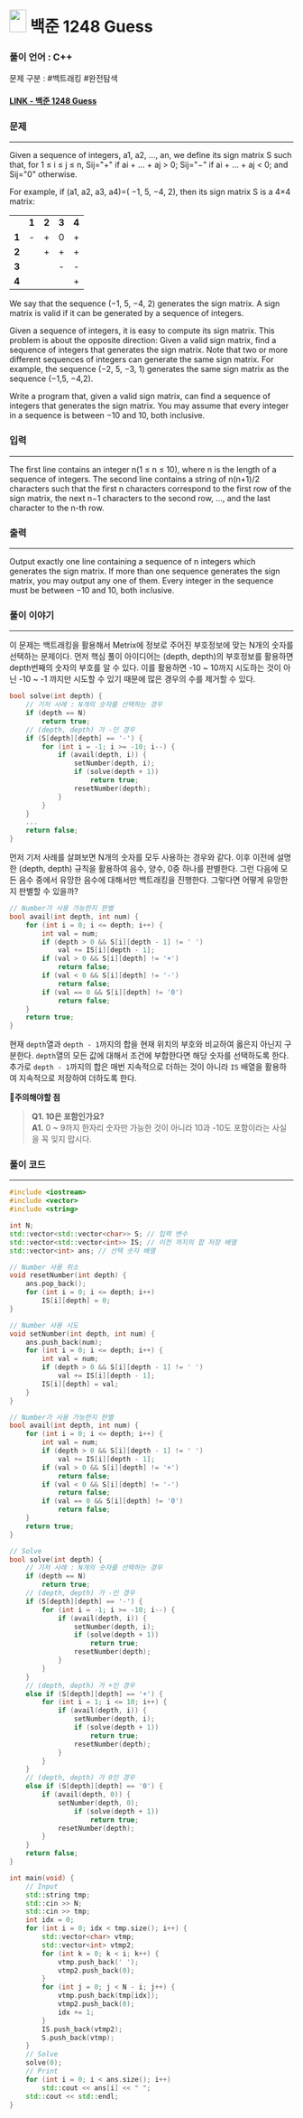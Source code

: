 
# <img src="https://d2gd6pc034wcta.cloudfront.net/tier/13.svg" width="30" height="40"> 백준 1248 Guess

### 풀이 언어 : C++

문제 구분 : #백트래킹 #완전탐색
#### [LINK - 백준 1248 Guess](https://www.acmicpc.net/problem/1248)

### 문제
<hr>


Given a sequence of integers, a1, a2, …, an, we define its sign matrix S such that, for 1 ≤ i ≤ j ≤ n, Sij="+" if ai + … + aj > 0; Sij="−" if ai + … + aj < 0; and Sij="0" otherwise. 

For example, if (a1, a2, a3, a4)=( −1, 5, −4, 2), then its sign matrix S is a 4×4 matrix: 

||||||
|-|-|-|-|-|
| |**1**|**2**|**3**|**4**|
|**1**|-|+|0|+|
|**2**| |+|+|+|
|**3**| | |-|-|
|**4**| | | |+|

We say that the sequence (−1, 5, −4, 2) generates the sign matrix. A sign matrix is valid if it can be generated by a sequence of integers. 

Given a sequence of integers, it is easy to compute its sign matrix. This problem is about the opposite direction: Given a valid sign matrix, find a sequence of integers that generates the sign matrix. Note that two or more different sequences of integers can generate the same sign matrix. For example, the sequence (−2, 5, −3, 1) generates the same sign matrix as the sequence (−1,5, −4,2). 

Write a program that, given a valid sign matrix, can find a sequence of integers that generates the sign matrix. You may assume that every integer in a sequence is between −10 and 10, both inclusive.

### 입력
<hr>

The first line contains an integer n(1 ≤ n ≤ 10), where n is the length of a sequence of integers. The second line contains a string of n(n+1)/2 characters such that the first n characters correspond to the first row of the sign matrix, the next n−1 characters  to the second row, ..., and the last character to the n-th row. 
### 출력
<hr>

Output exactly one line containing a sequence of n integers which generates the sign matrix. If more than one sequence generates the sign matrix, you may output any one of them. Every integer in the sequence must be between −10 and 10, both inclusive.
### 풀이 이야기
<hr>

이 문제는 백트래킹을 활용해서 Metrix에 정보로 주어진 부호정보에 맞는 N개의 숫자를 선택하는 문제이다. 먼저 핵심 풀이 아이디어는 (depth, depth)의 부호정보를 활용하면 depth번째의 숫자의 부호를 알 수 있다. 이를 활용하면 -10 ~ 10까지 시도하는 것이 아닌 -10 ~ -1 까지만 시도할 수 있기 때문에 많은 경우의 수를 제거할 수 있다.
```c++
bool solve(int depth) {
    // 기저 사례 : N개의 숫자를 선택하는 경우
    if (depth == N)
        return true;
    // (depth, depth) 가 -인 경우
    if (S[depth][depth] == '-') {
        for (int i = -1; i >= -10; i--) {
            if (avail(depth, i)) {
                setNumber(depth, i);
                if (solve(depth + 1))
                    return true;
                resetNumber(depth);
            }
        }
    }
    ...
    return false;
}
```
먼저 기저 사례를 살펴보면 N개의 숫자를 모두 사용하는 경우와 같다. 이후 이전에 설명한 (depth, depth) 규칙을 활용하여 음수, 양수, 0중 하나를 판별한다. 그런 다음에 모든 음수 중에서 유망한 음수에 대해서만 백트래킹을 진행한다. 그렇다면 어떻게 유망한지 판별할 수 있을까?
```c++
// Number가 사용 가능한지 판별
bool avail(int depth, int num) {
    for (int i = 0; i <= depth; i++) {
        int val = num;
        if (depth > 0 && S[i][depth - 1] != ' ')
            val += IS[i][depth - 1];
        if (val > 0 && S[i][depth] != '+')
            return false;
        if (val < 0 && S[i][depth] != '-')
            return false;
        if (val == 0 && S[i][depth] != '0')
            return false;
    }
    return true;
}
```
현재 `depth`열과 `depth - 1`까지의 합을 현재 위치의 부호와 비교하여 옳은지 아닌지 구분한다. `depth`열의 모든 값에 대해서 조건에 부합한다면 해당 숫자를 선택하도록 한다. 추가로 `depth - 1`까지의 합은 매번 지속적으로 더하는 것이 아니라 `IS` 배열을 활용하여 지속적으로 저장하여 더하도록 한다.

🚨**주의해야할 점**
>**Q1. 10은 포함인가요?**  
>**A1.** 0 ~ 9까지 한자리 숫자만 가능한 것이 아니라 10과 -10도 포함이라는 사실을 꼭 잊지 맙시다.


### 풀이 코드
<hr>

``` c++
#include <iostream>
#include <vector>
#include <string>

int N;
std::vector<std::vector<char>> S; // 입력 변수
std::vector<std::vector<int>> IS; // 이전 까지의 합 저장 배열
std::vector<int> ans; // 선택 숫자 배열

// Number 사용 취소
void resetNumber(int depth) {
    ans.pop_back();
    for (int i = 0; i <= depth; i++)
        IS[i][depth] = 0;
}

// Number 사용 시도
void setNumber(int depth, int num) {
    ans.push_back(num);
    for (int i = 0; i <= depth; i++) {
        int val = num;
        if (depth > 0 && S[i][depth - 1] != ' ')
            val += IS[i][depth - 1];
        IS[i][depth] = val;
    }
}

// Number가 사용 가능한지 판별
bool avail(int depth, int num) {
    for (int i = 0; i <= depth; i++) {
        int val = num;
        if (depth > 0 && S[i][depth - 1] != ' ')
            val += IS[i][depth - 1];
        if (val > 0 && S[i][depth] != '+')
            return false;
        if (val < 0 && S[i][depth] != '-')
            return false;
        if (val == 0 && S[i][depth] != '0')
            return false;
    }
    return true;
}

// Solve
bool solve(int depth) {
    // 기저 사례 : N개의 숫자를 선택하는 경우
    if (depth == N)
        return true;
    // (depth, depth) 가 -인 경우
    if (S[depth][depth] == '-') {
        for (int i = -1; i >= -10; i--) {
            if (avail(depth, i)) {
                setNumber(depth, i);
                if (solve(depth + 1))
                    return true;
                resetNumber(depth);
            }
        }
    }
    // (depth, depth) 가 +인 경우
    else if (S[depth][depth] == '+') {
        for (int i = 1; i <= 10; i++) {
            if (avail(depth, i)) {
                setNumber(depth, i);
                if (solve(depth + 1))
                    return true;
                resetNumber(depth);
            }
        }
    }
    // (depth, depth) 가 0인 경우
    else if (S[depth][depth] == '0') {
        if (avail(depth, 0)) {
            setNumber(depth, 0);
                if (solve(depth + 1))
                    return true;
            resetNumber(depth);
        }
    }
    return false;
}

int main(void) {
    // Input
    std::string tmp;
    std::cin >> N;
    std::cin >> tmp;
    int idx = 0;
    for (int i = 0; idx < tmp.size(); i++) {
        std::vector<char> vtmp;
        std::vector<int> vtmp2;
        for (int k = 0; k < i; k++) {
            vtmp.push_back(' ');
            vtmp2.push_back(0);
        }
        for (int j = 0; j < N - i; j++) {
            vtmp.push_back(tmp[idx]);
            vtmp2.push_back(0);
            idx += 1;
        }
        IS.push_back(vtmp2);
        S.push_back(vtmp);
    }
    // Solve
    solve(0);
    // Print
    for (int i = 0; i < ans.size(); i++)
        std::cout << ans[i] << " ";
    std::cout << std::endl;
}
```
